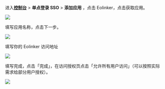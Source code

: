 <IntegrationDetailCard :title="`在 ${$localeConfig.brandName} 中创建应用`">

进入[**控制台**](https://console.authing.cn) > **单点登录 SSO** > **添加应用** ，点击 Eolinker，点击获取应用。

![](~@imagesZhCn/integration/eolinker/1-1.png)

填写应用名称，点击下一步。

![](~@imagesZhCn/integration/eolinker/1-2.png)

填写你的 Eolinker 访问地址

![](~@imagesZhCn/integration/eolinker/1-3.png)

填写完成，点击「完成」，在访问授权页点击「允许所有用户访问」（可以按照实际需求给部分用户授权）。

![](~@imagesZhCn/integration/eolinker/1-4.png)

</IntegrationDetailCard>
